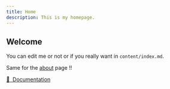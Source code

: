 ```yaml
---
title: Home
description: This is my homepage.
---
```


## Welcome

You can edit me or not or if you really want in  <code>content/index.md</code>.

Same for the [about](/about) page !!

[📖 &nbsp;Documentation](https://content.nuxtjs.org)
